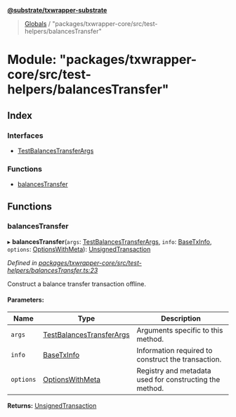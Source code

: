 **[@substrate/txwrapper-substrate](../README.md)**

> [Globals](../globals.md) / "packages/txwrapper-core/src/test-helpers/balancesTransfer"

# Module: "packages/txwrapper-core/src/test-helpers/balancesTransfer"

## Index

### Interfaces

* [TestBalancesTransferArgs](../interfaces/_packages_txwrapper_core_src_test_helpers_balancestransfer_.testbalancestransferargs.md)

### Functions

* [balancesTransfer](_packages_txwrapper_core_src_test_helpers_balancestransfer_.md#balancestransfer)

## Functions

### balancesTransfer

▸ **balancesTransfer**(`args`: [TestBalancesTransferArgs](../interfaces/_packages_txwrapper_core_src_test_helpers_balancestransfer_.testbalancestransferargs.md), `info`: [BaseTxInfo](../interfaces/_packages_txwrapper_core_src_types_method_.basetxinfo.md), `options`: [OptionsWithMeta](../interfaces/_packages_txwrapper_core_src_types_method_.optionswithmeta.md)): [UnsignedTransaction](../interfaces/_packages_txwrapper_core_src_types_method_.unsignedtransaction.md)

*Defined in [packages/txwrapper-core/src/test-helpers/balancesTransfer.ts:23](https://github.com/paritytech/txwrapper-core/blob/32a3349/packages/txwrapper-core/src/test-helpers/balancesTransfer.ts#L23)*

Construct a balance transfer transaction offline.

#### Parameters:

Name | Type | Description |
------ | ------ | ------ |
`args` | [TestBalancesTransferArgs](../interfaces/_packages_txwrapper_core_src_test_helpers_balancestransfer_.testbalancestransferargs.md) | Arguments specific to this method. |
`info` | [BaseTxInfo](../interfaces/_packages_txwrapper_core_src_types_method_.basetxinfo.md) | Information required to construct the transaction. |
`options` | [OptionsWithMeta](../interfaces/_packages_txwrapper_core_src_types_method_.optionswithmeta.md) | Registry and metadata used for constructing the method.  |

**Returns:** [UnsignedTransaction](../interfaces/_packages_txwrapper_core_src_types_method_.unsignedtransaction.md)
